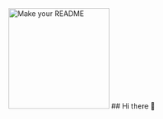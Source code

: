 <img width="200" height="200" alt="Make your README" src="https://github.com/user-attachments/assets/b6cffb3d-01ee-45b2-bdbb-3049be466b54">
## Hi there 👋


<!--

**Dornagol/Dornagol** is a ✨ _special_ ✨ repository because its `README.md` (this file) appears on your GitHub profile.

Here are some ideas to get you started:

- 🔭 I’m currently working on ...
- 🌱 I’m currently learning ...
- 👯 I’m looking to collaborate on ...
- 🤔 I’m looking for help with ...
- 💬 Ask me about ...
- 📫 How to reach me: ...
- 😄 Pronouns: ...
- ⚡ Fun fact: ...
-->
